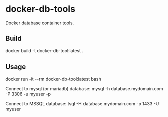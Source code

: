 # docker-db-tools
Docker database container tools.

## Build ##
docker build -t docker-db-tool:latest .

## Usage ##
docker run -it --rm docker-db-tool:latest bash

Connect to mysql (or mariadb) database: 
mysql -h database.mydomain.com -P 3306 -u myuser -p

Connect to MSSQL database: 
tsql -H database.mydomain.com -p 1433 -U myuser
